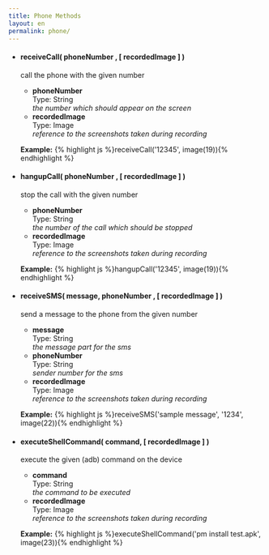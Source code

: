 ```yaml
---
title: Phone Methods
layout: en
permalink: phone/
---
```


<ul>
	<li>
		<h4>receiveCall( phoneNumber , [ recordedImage ] )</h3>
		<p>call the phone with the given number</p>
		<p><ul>
			<li>
				<strong>phoneNumber</strong>
				<div>Type: String</div>
				<em>the number which should appear on the screen</em>
			</li>
			<li>
				<strong>recordedImage</strong>
				<div>Type: Image</div>
				<em>reference to the screenshots taken during recording</em>
			</li>
		</ul></p>
		<p>
		<strong>Example:</strong>
		{% highlight js %}receiveCall('12345', image(19)){% endhighlight %}
		</p>
	</li>
	<li>
		<h4>hangupCall( phoneNumber , [ recordedImage ] )</h3>
		<p>stop the call with the given number</p>
		<p><ul>
			<li>
				<strong>phoneNumber</strong>
				<div>Type: String</div>
				<em>the number of the call which should be stopped</em>
			</li>
			<li>
				<strong>recordedImage</strong>
				<div>Type: Image</div>
				<em>reference to the screenshots taken during recording</em>
			</li>
		</ul></p>
		<p>
		<strong>Example:</strong>
		{% highlight js %}hangupCall('12345', image(19)){% endhighlight %}
		</p>
	</li>
	<li>
		<h4>receiveSMS( message, phoneNumber , [ recordedImage ] )</h3>
		<p>send a message to the phone from the given number</p>
		<p><ul>
			<li>
				<strong>message</strong>
				<div>Type: String</div>
				<em>the message part for the sms</em>
			</li>
			<li>
				<strong>phoneNumber</strong>
				<div>Type: String</div>
				<em>sender number for the sms</em>
			</li>
			<li>
				<strong>recordedImage</strong>
				<div>Type: Image</div>
				<em>reference to the screenshots taken during recording</em>
			</li>
		</ul></p>
		<p>
		<strong>Example:</strong>
		{% highlight js %}receiveSMS('sample message', '1234', image(22)){% endhighlight %}
		</p>
	</li>
		<li>
		<h4>executeShellCommand( command, [ recordedImage ] )</h3>
		<p>execute the given (adb) command on the device</p>
		<p><ul>
			<li>
				<strong>command</strong>
				<div>Type: String</div>
				<em>the command to be executed</em>
			</li>
			<li>
				<strong>recordedImage</strong>
				<div>Type: Image</div>
				<em>reference to the screenshots taken during recording</em>
			</li>
		</ul></p>
		<p>
		<strong>Example:</strong>
		{% highlight js %}executeShellCommand('pm install test.apk', image(23)){% endhighlight %}
		</p>
	</li>
</ul>